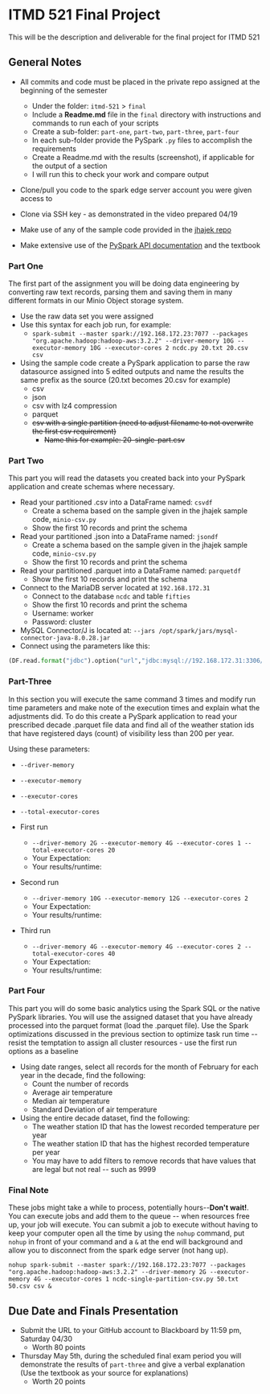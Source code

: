 # ITMD 521 Final Project

This will be the description and deliverable for the final project for ITMD 521

## General Notes

* All commits and code must be placed in the private repo assigned at the beginning of the semester
  * Under the folder: `itmd-521` > `final`
  * Include a **Readme.md** file in the `final` directory with instructions and commands to run each of your scripts
  * Create a sub-folder: `part-one`, `part-two`, `part-three`, `part-four`
  * In each sub-folder provide the PySpark `.py` files to accomplish the requirements
  * Create a Readme.md with the results (screenshot), if applicable for the output of a section
  * I will run this to check your work and compare output
* Clone/pull you code to the spark edge server account you were given access to
* Clone via SSH key - as demonstrated in the video prepared 04/19

* Make use of any of the sample code provided in the [jhajek repo](https://github.com/illinoistech-itm/jhajek/tree/master/itmd-521/example-code "jhajek sample code repo")
* Make extensive use of the [PySpark API documentation](https://spark.apache.org/docs/latest/api/python/index.html "PySpark API documentation") and the textbook

### Part One

The first part of the assignment you will be doing data engineering by converting raw text records, parsing them and saving them in many different formats in our Minio Object storage system.

* Use the raw data set you were assigned
* Use this syntax for each job run, for example:
  * ```spark-submit --master spark://192.168.172.23:7077 --packages "org.apache.hadoop:hadoop-aws:3.2.2" --driver-memory 10G --executor-memory 10G --executor-cores 2 ncdc.py 20.txt 20.csv csv```
* Using the sample code create a PySpark application to parse the raw datasource assigned into 5 edited outputs and name the results the same prefix as the source (20.txt becomes 20.csv for example)
  * csv
  * json
  * csv with lz4 compression
  * parquet
  * ~~csv with a single partition (need to adjust filename to not overwrite the first csv requirement)~~
    * ~~Name this for example:  20-single-part.csv~~

### Part Two

This part you will read the datasets you created back into your PySpark application and create schemas where necessary.

* Read your partitioned .csv into a DataFrame named: `csvdf`
  * Create a schema based on the sample given in the jhajek sample code, `minio-csv.py`
  * Show the first 10 records and print the schema
* Read your partitioned .json into a DataFrame named: `jsondf`
  * Create a schema based on the sample given in the jhajek sample code, `minio-csv.py`
  * Show the first 10 records and print the schema
* Read your partitioned .parquet into a DataFrame named: `parquetdf`
  * Show the first 10 records and print the schema
* Connect to the MariaDB server located at `192.168.172.31`
  * Connect to the database `ncdc` and table `fifties`
  * Show the first 10 records and print the schema
  * Username: worker
  * Password: cluster
* MySQL Connector/J is located at:  `--jars /opt/spark/jars/mysql-connector-java-8.0.28.jar`
* Connect using the parameters like this:

```python
(DF.read.format("jdbc").option("url","jdbc:mysql://192.168.172.31:3306/ncdc").option("driver","com.mysql.cj.jdbc.Driver").option("dbtable","fifties").option("user","worker").option("password", "cluster").load())
```

### Part-Three

In this section you will execute the same command 3 times and modify run time parameters and make note of the execution times and explain what the adjustments did. To do this create a PySpark application to read your prescribed decade .parquet file data and find all of the weather station ids that have registered days (count) of visibility less than 200 per year.

Using these parameters:

* `--driver-memory`
* `--executor-memory`
* `--executor-cores`
* `--total-executor-cores`

* First run
  * `--driver-memory 2G --executor-memory 4G --executor-cores 1 --total-executor-cores 20`
  * Your Expectation:
  * Your results/runtime:
* Second run
  * `--driver-memory 10G --executor-memory 12G --executor-cores 2`
  * Your Expectation:
  * Your results/runtime:
* Third run
  * `--driver-memory 4G --executor-memory 4G --executor-cores 2 --total-executor-cores 40`
  * Your Expectation:
  * Your results/runtime:

### Part Four

This part you will do some basic analytics using the Spark SQL or the native PySpark libraries. You will use the assigned dataset that you have already processed into the parquet format (load the .parquet file).  Use the Spark optimizations discussed in the previous section to optimize task run time -- resist the temptation to assign all cluster resources - use the first run options as a baseline

* Using date ranges, select all records for the month of February for each year in the decade, find the following:
  * Count the number of records
  * Average air temperature
  * Median air temperature
  * Standard Deviation of air temperature
* Using the entire decade dataset, find the following:
  * The weather station ID that has the lowest recorded temperature per year
  * The weather station ID that has the highest recorded temperature per year
  * You may have to add filters to remove records that have values that are legal but not real -- such as 9999

### Final Note

These jobs might take a while to process, potentially hours--**Don't wait!**.  You can execute jobs and add them to the queue -- when resources free up, your job will execute.  You can submit a job to execute without having to keep your computer open all the time by using the `nohup` command, put `nohup` in front of your command and a `&` at the end will background and allow you to disconnect from the spark edge server (not hang up).

```nohup spark-submit --master spark://192.168.172.23:7077 --packages "org.apache.hadoop:hadoop-aws:3.2.2" --driver-memory 2G --executor-memory 4G --executor-cores 1 ncdc-single-partition-csv.py 50.txt 50.csv csv &```

## Due Date and Finals Presentation

* Submit the URL to your GitHub account to Blackboard by 11:59 pm, Saturday 04/30
  * Worth 80 points
* Thursday May 5th, during the scheduled final exam period you will demonstrate the results of `part-three` and give a verbal explanation (Use the textbook as your source for explanations)
  * Worth 20 points
